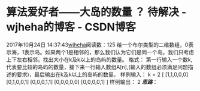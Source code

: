 # 算法爱好者——大岛的数量 ？ 待解决 - wjheha的博客 - CSDN博客
2017年10月24日 14:37:43[wjheha](https://me.csdn.net/wjheha)阅读数：125
给一个布尔类型的二维数组，0表示海，1表示岛。如果两个1是相邻的，那么我们认为它们是同一个岛。我们只考虑上下左右相邻。找出大小在k及k以上的岛屿的数量。
格式： 
第一行输入一个数k,代表要比较的岛屿的数量，接下来一行输入数组A[n],(输入的数组必须满足问题描述的要求)，最后输出在k及k以上的岛屿的数量。
样例输入： 
k = 2 
[ 
[1,1,0,0,0] 
[0,1,0,0,1] 
[0,0,0,1,1] 
[0,0,0,0,0] 
[0,0,0,0,1] 
]
样例输出： 
2
***思路***：
